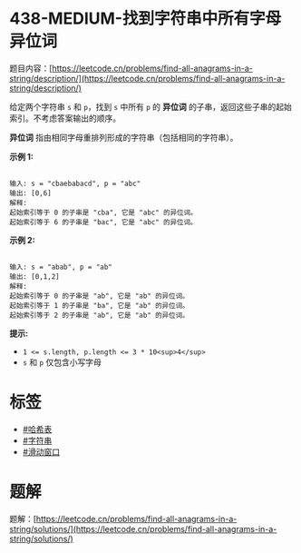 # 438-MEDIUM-找到字符串中所有字母异位词
题目内容：[https://leetcode.cn/problems/find-all-anagrams-in-a-string/description/](https://leetcode.cn/problems/find-all-anagrams-in-a-string/description/)

给定两个字符串 `s` 和 `p`，找到 `s` 中所有 `p` 的 **异位词** 的子串，返回这些子串的起始索引。不考虑答案输出的顺序。

**异位词** 指由相同字母重排列形成的字符串（包括相同的字符串）。

**示例 1:**

```

输入: s = "cbaebabacd", p = "abc"
输出: [0,6]
解释:
起始索引等于 0 的子串是 "cba", 它是 "abc" 的异位词。
起始索引等于 6 的子串是 "bac", 它是 "abc" 的异位词。
```

**示例 2:**

```

输入: s = "abab", p = "ab"
输出: [0,1,2]
解释:
起始索引等于 0 的子串是 "ab", 它是 "ab" 的异位词。
起始索引等于 1 的子串是 "ba", 它是 "ab" 的异位词。
起始索引等于 2 的子串是 "ab", 它是 "ab" 的异位词。
```

**提示:**

* `1 <= s.length, p.length <= 3 * 10<sup>4</sup>`
* `s` 和 `p` 仅包含小写字母

# 标签
- [#哈希表](https://leetcode.cn/tag/hash-table)
- [#字符串](https://leetcode.cn/tag/string)
- [#滑动窗口](https://leetcode.cn/tag/sliding-window)

# 题解
题解：[https://leetcode.cn/problems/find-all-anagrams-in-a-string/solutions/](https://leetcode.cn/problems/find-all-anagrams-in-a-string/solutions/)
